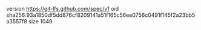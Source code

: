 version https://git-lfs.github.com/spec/v1
oid sha256:93a1850df5dd876cf8209141a51f165c56ee0756c0491f145f2a23bb5a3557f8
size 1049
